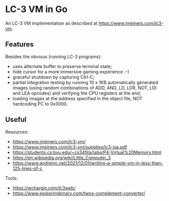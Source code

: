 # LC-3 VM in Go

An LC-3 VM implementation as described at https://www.jmeiners.com/lc3-vm.

## Features

Besides the obvious (running LC-3 programs):

- uses alternate buffer to preserve terminal state;
- hide cursor for a more immersive gaming experience :-)
- graceful shutdown by capturing Ctrl-C;
- partial integration testing by running 10 x 1KB automatically generated images
  (using random combinations of ADD, AND, LD, LDR, NOT, LDI and LEA opcodes) and
  verifying the CPU registers at the end;
- loading images at the address specified in the object file, NOT hardcoding PC to
  0x3000.

## Useful

Resources:

- https://www.jmeiners.com/lc3-vm/
- https://www.jmeiners.com/lc3-vm/supplies/lc3-isa.pdf
- https://students.cs.byu.edu/~cs345ta/labs/P4-Virtual%20Memory.html
- https://en.wikipedia.org/wiki/Little_Computer_3
- https://www.andreinc.net/2021/12/01/writing-a-simple-vm-in-less-than-125-lines-of-c

Tools:

- https://wchargin.com/lc3web/
- https://www.exploringbinary.com/twos-complement-converter/
